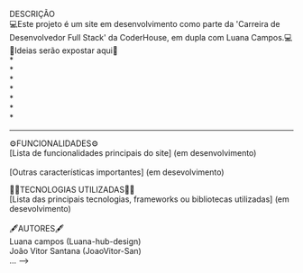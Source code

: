 DESCRIÇÃO <br>
💻Este projeto é um site em desenvolvimento como parte da 'Carreira de Desenvolvedor Full Stack' da CoderHouse, em dupla com Luana Campos.💻
<br>
🧠Ideias serão expostar aqui🧠
<br>
*
<br>
*
<br>
*
<br>
*
<br>
*
<br>
*
<br>
*
<hr>

⚙️FUNCIONALIDADES⚙️ <br>
[Lista de funcionalidades principais do site] (em desenvolvimento) <br>            
[Outras características importantes] (em desevolvimento) <br>

👩‍💻TECNOLOGIAS UTILIZADAS👨‍💻<br>
[Lista das principais tecnologias, frameworks ou bibliotecas utilizadas] (em desevolvimento)<br>
<br>
🖋️AUTORES🖋️<br>
Luana campos (Luana-hub-design)<br>
João Vitor Santana (JoaoVitor-San)<br>
... -->
